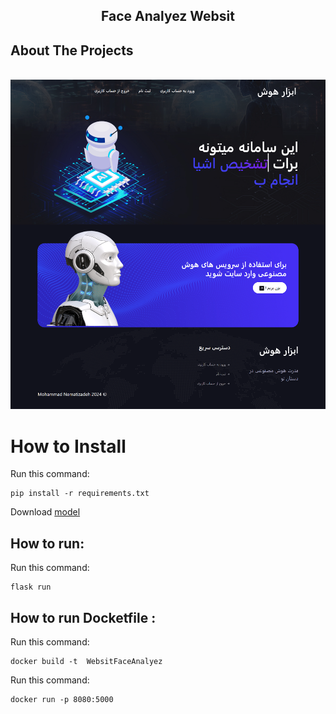   <h2 align="center">Face Analyez  Websit</h2>
  <p align="center">
    
  </p>
</p>

## About The Projects
<br>
<img src="static/images/screencapture.png" alt="about">


# How to Install

Run this command:

```
pip install -r requirements.txt
```
Download [model](https://github.com/ultralytics/assets/releases/download/v8.2.0/yolov8n-cls.pt)

## How to run:

Run this command:

```
flask run
```
## How to run Docketfile :

Run this command:

```
docker build -t  WebsitFaceAnalyez
```
Run this command:

```
docker run -p 8080:5000
```
